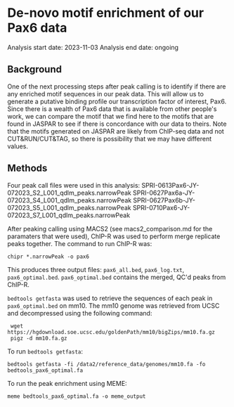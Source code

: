 # De-novo motif enrichment of our Pax6 data
Analysis start date: 2023-11-03
Analysis end date: ongoing
## Background
One of the next processing steps after peak calling is to identify if there are any enriched motif sequences in our peak data. This will allow us to generate a putative binding profile our transcription factor of interest, Pax6. Since there is a wealth of Pax6 data that is available from other people's work, we can compare the motif that we find here to the motifs that are found in JASPAR to see if there is concordance with our data to theirs. Note that the motifs generated on JASPAR are likely from ChIP-seq data and not CUT&RUN/CUT&TAG, so there is possibility that we may have different values.
## Methods
Four peak call files were used in this analysis: 
SPRI-0613Pax6-JY-072023_S2_L001_qdlm_peaks.narrowPeak
SPRI-0627Pax6a-JY-072023_S4_L001_qdlm_peaks.narrowPeak
SPRI-0627Pax6b-JY-072023_S5_L001_qdlm_peaks.narrowPeak
SPRI-0710Pax6-JY-072023_S7_L001_qdlm_peaks.narrowPeak

After peaking calling using MACS2 (see macs2_comparison.md for the paramaters that were used), ChIP-R was used to perform merge replicate peaks together. The command to run ChIP-R was: 
```
chipr *.narrowPeak -o pax6
```
This produces three output files: `pax6_all.bed`, `pax6_log.txt`, `pax6_optimal.bed`. `pax6_optimal.bed` contains the merged, QC'd peaks from ChIP-R. 

`bedtools getfasta` was used to retrieve the sequences of each peak in `pax6_optimal.bed` on mm10. The mm10 genome was retrieved from UCSC and decompressed using the following command: 
```
 wget https://hgdownload.soe.ucsc.edu/goldenPath/mm10/bigZips/mm10.fa.gz
 pigz -d mm10.fa.gz
```
To run `bedtools getfasta`:
```
bedtools getfasta -fi /data2/reference_data/genomes/mm10.fa -fo bedtools_pax6_optimal.fa
```
To run the peak enrichment using MEME: 
```
meme bedtools_pax6_optimal.fa -o meme_output
```
